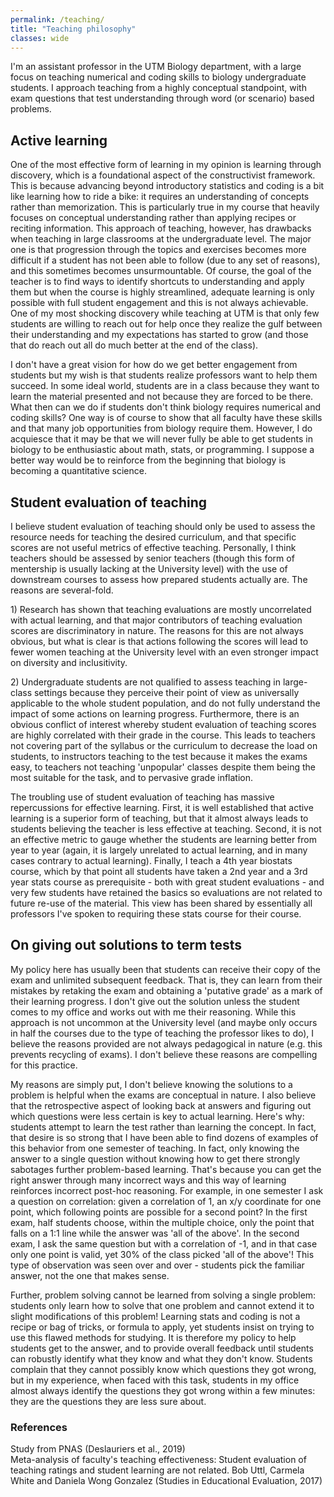 ```yaml
---
permalink: /teaching/
title: "Teaching philosophy"
classes: wide
---
```

I'm an assistant professor in the UTM Biology department, with a large focus on teaching numerical and coding skills to biology undergraduate students. I approach teaching from a highly conceptual standpoint, with exam questions that test understanding through word (or scenario) based problems. <br>
<h2>Active learning</h2>
One of the most effective form of learning in my opinion is learning through discovery, which is a foundational aspect of the constructivist framework. This is because advancing beyond introductory statistics and coding is a bit like learning how to ride a bike: it requires an understanding of concepts rather than memorization. This is particularly true in my course that heavily focuses on conceptual understanding rather than applying recipes or reciting information. This approach of teaching, however, has drawbacks when teaching in large classrooms at the undergraduate level. The major one is that progression through the topics and exercises becomes more difficult if a student has not been able to follow (due to any set of reasons), and this sometimes becomes unsurmountable. Of course, the goal of the teacher is to find ways to identify shortcuts to understanding and apply them but when the course is highly streamlined, adequate learning is only possible with full student engagement and this is not always achievable. One of my most shocking discovery while teaching at UTM is that only few students are willing to reach out for help once they realize the gulf between their understanding and my expectations has started to grow (and those that do reach out all do much better at the end of the class).

I don't have a great vision for how do we get better engagement from students but my wish is that students realize professors want to help them succeed. In some ideal world, students are in a class because they want to learn the material presented and not because they are forced to be there. What then can we do if students don't think biology requires numerical and coding skills? One way is of course to show that all faculty have these skills and that many job opportunities from biology require them. However, I do acquiesce that it may be that we will never fully be able to get students in biology to be enthusiastic about math, stats, or programming. I suppose a better way would be to reinforce from the beginning that biology is becoming a quantitative science.

<h2>Student evaluation of teaching</h2>
I believe student evaluation of teaching should only be used to assess the resource needs for teaching the desired curriculum, and that specific scores are not useful metrics of effective teaching. Personally, I think teachers should be assessed by senior teachers (though this form of mentership is usually lacking at the University level) with the use of downstream courses to assess how prepared students actually are. The reasons are several-fold.<br>
<p>
1) Research has shown that teaching evaluations are mostly uncorrelated with actual learning, and that major contributors of teaching evaluation scores are discriminatory in nature. The reasons for this are not always obvious, but what is clear is that actions following the scores will lead to fewer women teaching at the University level with an even stronger impact on diversity and inclusitivity. 
<p>    
2) Undergraduate students are not qualified to assess teaching in large-class settings because they perceive their point of view as universally applicable to the whole student population, and do not fully understand the impact of some actions on learning progress. Furthermore, there is an obvious conflict of interest whereby student evaluation of teaching scores are highly correlated with their grade in the course. This leads to teachers not covering part of the syllabus or the curriculum to decrease the load on students, to instructors teaching to the test because it makes the exams easy, to teachers not teaching 'unpopular' classes despite them being the most suitable for the task, and to pervasive grade inflation.
<p>    
The troubling use of student evaluation of teaching has massive repercussions for effective learning. First, it is well established that active learning is a superior form of teaching, but that it almost always leads to students believing the teacher is less effective at teaching. Second, it is not an effective metric to gauge whether the students are learning better from year to year (again, it is largely unrelated to actual learning, and in many cases contrary to actual learning). Finally, I teach a 4th year biostats course, which by that point all students have taken a 2nd year and a 3rd year stats course as prerequisite - both with great student evaluations - and very few students have retained the basics so evaluations are not related to future re-use of the material. This view has been shared by essentially all professors I've spoken to requiring these stats course for their course.

<h2>On giving out solutions to term tests</h2>
My policy here has usually been that students can receive their copy of the exam and unlimited subsequent feedback. That is, they can learn from their mistakes by retaking the exam and obtaining a 'putative grade' as a mark of their learning progress. I don't give out the solution unless the student comes to my office and works out with me their reasoning. While this approach is not uncommon at the University level (and maybe only occurs in half the courses due to the type of teaching the professor likes to do), I believe the reasons provided are not always pedagogical in nature (e.g. this prevents recycling of exams). I don't believe these reasons are compelling for this practice.
<p>
My reasons are simply put, I don't believe knowing the solutions to a problem is helpful when the exams are conceptual in nature. I also believe that the retrospective aspect of looking back at answers and figuring out which questions were less certain is key to actual learning. Here's why: students attempt to learn the test rather than learning the concept. In fact, that desire is so strong that I have been able to find dozens of examples of this behavior from one semester of teaching. In fact, only knowing the answer to a single question without knowing how to get there strongly sabotages further problem-based learning. That's because you can get the right answer through many incorrect ways and this way of learning reinforces incorrect post-hoc reasoning. For example, in one semester I ask a question on correlation: given a correlation of 1, an x/y coordinate for one point, which following points are possible for a second point? In the first exam, half students choose, within the multiple choice, only the point that falls on a 1:1 line while the answer was 'all of the above'. In the second exam, I ask the same question but with a correlation of -1, and in that case only one point is valid, yet 30% of the class picked 'all of the above'! This type of observation was seen over and over - students pick the familiar answer, not the one that makes sense.
<p>    
Further, problem solving cannot be learned from solving a single problem: students only learn how to solve that one problem and cannot extend it to slight modifications of this problem! Learning stats and coding is not a recipe or bag of tricks, or formula to apply, yet students insist on trying to use this flawed methods for studying. It is therefore my policy to help students get to the answer, and to provide overall feedback until students can robustly identify what they know and what they don't know. Students complain that they cannot possibly know which questions they got wrong, but in my experience, when faced with this task, students in my office almost always identify the questions they got wrong within a few minutes: they are the questions they are less sure about.

<h3>References</h3>
Study from PNAS (Deslauriers et al., 2019) 
<br>
Meta-analysis of faculty's teaching effectiveness: Student evaluation of teaching ratings and student learning are not related.   Bob Uttl, Carmela White and Daniela Wong Gonzalez (Studies in Educational Evaluation, 2017) 
